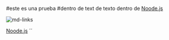 #este es una prueba
#dentro de text de texto dentro de
[Noode.js](https://nodeeeejs.org/es/)

![md-links](https://user-images.githubusercontent.com/110297/42118443-b7a5f1f0-7bc8-11e8-96ad-9cc5593715a6.jpg)

[Noode.js](https://nodeeeejs.org/es/)  ´´